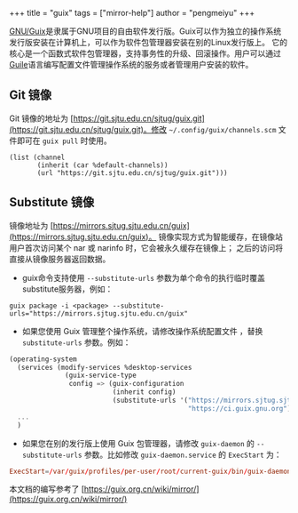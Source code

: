 +++
title = "guix"
tags = ["mirror-help"]
author = "pengmeiyu"
+++

[GNU/Guix](https://guix.gnu.org/)是隶属于GNU项目的自由软件发行版。Guix可以作为独立的操作系统发行版安装在计算机上，可以作为软件包管理器安装在别的Linux发行版上。
它的核心是一个函数式软件包管理器，支持事务性的升级、回滚操作。用户可以通过
[Guile](https://www.gnu.org/software/guile/)语言编写配置文件管理操作系统的服务或者管理用户安装的软件。


## Git 镜像

Git 镜像的地址为 [https://git.sjtu.edu.cn/sjtug/guix.git](https://git.sjtu.edu.cn/sjtug/guix.git)。修改 `~/.config/guix/channels.scm` 文件即可在 `guix pull` 时使用。

```
(list (channel
       (inherit (car %default-channels))
       (url "https://git.sjtu.edu.cn/sjtug/guix.git")))
```

## Substitute 镜像

镜像地址为 [https://mirrors.sjtug.sjtu.edu.cn/guix](https://mirrors.sjtug.sjtu.edu.cn/guix)。
镜像实现方式为智能缓存，在镜像站用户首次访问某个 nar 或 narinfo 时，它会被永久缓存在镜像上；
之后的访问将直接从镜像服务器返回数据。

* guix命令支持使用 `--substitute-urls` 参数为单个命令的执行临时覆盖substitute服务器，例如：

```shell
guix package -i <package> --substitute-urls="https://mirrors.sjtug.sjtu.edu.cn/guix"
```

* 如果您使用 Guix 管理整个操作系统，请修改操作系统配置文件 ，替换
  `substitute-urls` 参数。例如：

```scheme
(operating-system
  (services (modify-services %desktop-services
              (guix-service-type
               config => (guix-configuration
                          (inherit config)
                          (substitute-urls '("https://mirrors.sjtug.sjtu.edu.cn/guix"
                                             "https://ci.guix.gnu.org"))))))
  ...
  )
```

* 如果您在别的发行版上使用 Guix 包管理器，请修改 `guix-daemon` 的
  `--substitute-urls` 参数。比如修改 `guix-daemon.service` 的 `ExecStart` 为：

```conf
ExecStart=/var/guix/profiles/per-user/root/current-guix/bin/guix-daemon --build-users-group=guixbuild --substitute-urls="https://mirrors.sjtug.sjtu.edu.cn/guix"
```

本文档的编写参考了 [https://guix.org.cn/wiki/mirror/](https://guix.org.cn/wiki/mirror/)
